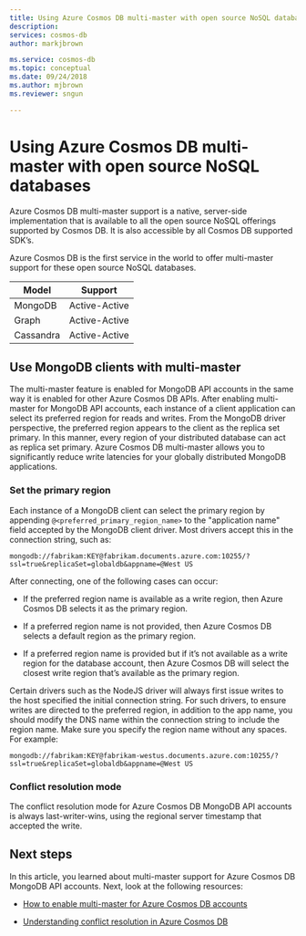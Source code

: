 ```yaml
---
title: Using Azure Cosmos DB multi-master with open source NoSQL databases 
description: 
services: cosmos-db
author: markjbrown

ms.service: cosmos-db
ms.topic: conceptual
ms.date: 09/24/2018
ms.author: mjbrown
ms.reviewer: sngun

---
```

# Using Azure Cosmos DB multi-master with open source NoSQL databases

Azure Cosmos DB multi-master support is a native, server-side implementation that is available to all the open source NoSQL offerings supported by Cosmos DB. It is also accessible by all Cosmos DB supported SDK’s.

Azure Cosmos DB is the first service in the world to offer multi-master support for these open source NoSQL databases.

|Model  |Support  |
|---------|---------|
|MongoDB  | Active-Active  |
|Graph  | Active-Active |
|Cassandra  | Active-Active   |

## Use MongoDB clients with multi-master

The multi-master feature is enabled for MongoDB API accounts in the same way it is enabled for other Azure Cosmos DB APIs. After enabling multi-master for MongoDB API accounts, each instance of a client application can select its preferred region for reads and writes. From the MongoDB driver perspective, the preferred region appears to the client as the replica set primary. In this manner, every region of your distributed database can act as replica set primary. Azure Cosmos DB multi-master allows you to significantly reduce write latencies for your globally distributed MongoDB applications. 

### Set the primary region

Each instance of a MongoDB client can select the primary region by appending `@<preferred_primary_region_name>` to the "application name" field accepted by the MongoDB client driver. Most drivers accept this in the connection string, such as:

`mongodb://fabrikam:KEY@fabrikam.documents.azure.com:10255/?ssl=true&replicaSet=globaldb&appname=@West US`

After connecting, one of the following cases can occur:

* If the preferred region name is available as a write region, then Azure Cosmos DB selects it as the primary region.

* If a preferred region name is not provided, then Azure Cosmos DB selects a default region as the primary region.

* If a preferred region name is provided but if it’s not available as a write region for the database account, then Azure Cosmos DB will select the closest write region that’s available as the primary region.

Certain drivers such as the NodeJS driver will always first issue writes to the host specified the initial connection string. For such drivers, to ensure writes are directed to the preferred region, in addition to the app name, you should modify the DNS name within the connection string to include the region name. Make sure you specify the region name without any spaces. For example:

`mongodb://fabrikam:KEY@fabrikam-westus.documents.azure.com:10255/?ssl=true&replicaSet=globaldb&appname=@West US`

### Conflict resolution mode

The conflict resolution mode for Azure Cosmos DB MongoDB API accounts is always last-writer-wins, using the regional server timestamp that accepted the write.

## Next steps

In this article, you learned about multi-master support for Azure Cosmos DB MongoDB API accounts. Next, look at the following resources:

* [How to enable multi-master for Azure Cosmos DB accounts](enable-multi-master.md)

* [Understanding conflict resolution in Azure Cosmos DB](multi-master-conflict-resolution.md)
